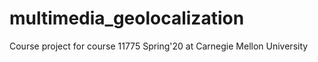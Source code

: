 # multimedia_geolocalization
Course project for course 11775 Spring'20 at Carnegie Mellon University
